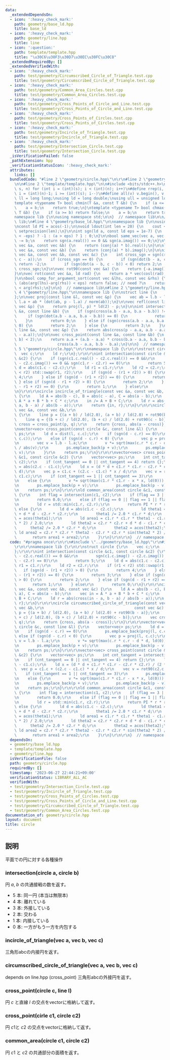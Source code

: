 ```yaml
---
data:
  _extendedDependsOn:
  - icon: ':heavy_check_mark:'
    path: geometry/base_ld.hpp
    title: base_ld
  - icon: ':heavy_check_mark:'
    path: geometry/line.hpp
    title: line
  - icon: ':question:'
    path: template/template.hpp
    title: "\u30C6\u30F3\u30D7\u30EC\u30FC\u30C8"
  _extendedRequiredBy: []
  _extendedVerifiedWith:
  - icon: ':heavy_check_mark:'
    path: test/geometry/Circumscribed_Circle_of_Triangle.test.cpp
    title: test/geometry/Circumscribed_Circle_of_Triangle.test.cpp
  - icon: ':heavy_check_mark:'
    path: test/geometry/Common_Area_Circles.test.cpp
    title: test/geometry/Common_Area_Circles.test.cpp
  - icon: ':heavy_check_mark:'
    path: test/geometry/Cross_Points_of_Circle_and_Line.test.cpp
    title: test/geometry/Cross_Points_of_Circle_and_Line.test.cpp
  - icon: ':heavy_check_mark:'
    path: test/geometry/Cross_Points_of_Circles.test.cpp
    title: test/geometry/Cross_Points_of_Circles.test.cpp
  - icon: ':heavy_check_mark:'
    path: test/geometry/Incircle_of_Triangle.test.cpp
    title: test/geometry/Incircle_of_Triangle.test.cpp
  - icon: ':heavy_check_mark:'
    path: test/geometry/Intersection_Circle.test.cpp
    title: test/geometry/Intersection_Circle.test.cpp
  _isVerificationFailed: false
  _pathExtension: hpp
  _verificationStatusIcon: ':heavy_check_mark:'
  attributes:
    links: []
  bundledCode: "#line 2 \"geometry/circle.hpp\"\n\r\n#line 2 \"geometry/base_ld.hpp\"\
    \n\n#line 2 \"template/template.hpp\"\n\n#include <bits/stdc++.h>\n\n#define rep(i,\
    \ s, n) for (int i = (int)(s); i < (int)(n); i++)\n#define rrep(i, s, n) for (int\
    \ i = (int)(n)-1; i >= (int)(s); i--)\n#define all(v) v.begin(), v.end()\n\nusing\
    \ ll = long long;\nusing ld = long double;\nusing ull = unsigned long long;\n\n\
    template <typename T> bool chmin(T &a, const T &b) {\n    if (a <= b) return false;\n\
    \    a = b;\n    return true;\n}\ntemplate <typename T> bool chmax(T &a, const\
    \ T &b) {\n    if (a >= b) return false;\n    a = b;\n    return true;\n}\n\n\
    namespace lib {\n\nusing namespace std;\n\n}  // namespace lib\n\n// using namespace\
    \ lib;\n#line 4 \"geometry/base_ld.hpp\"\n\nnamespace lib {\n\nusing vec = complex<ld>;\n\
    \nconst ld PI = acos(-1);\n\nvoid ldout(int len = 20) {\n    cout << fixed <<\
    \ setprecision(len);\n}\n\nint sgn(ld a, const ld eps = 1e-7) {\n    return (a\
    \ < -eps) ? -1 : (a > eps) ? 1 : 0;\n}\n\nbool same_vec(vec a, vec b) {\n    a\
    \ -= b;\n    return sgn(a.real()) == 0 && sgn(a.imag()) == 0;\n}\n\nld dot(const\
    \ vec &a, const vec &b) {\n    return (conj(a) * b).real();\n}\n\nld cross(const\
    \ vec &a, const vec &b) {\n    return (conj(a) * b).imag();\n}\n\nint isp(const\
    \ vec &a, const vec &b, const vec &c) {\n    int cross_sgn = sgn(cross(b - a,\
    \ c - a));\n    if (cross_sgn == 0) {\n        if (sgn(dot(b - a, c - a)) < 0)\
    \ return -2;\n        if (sgn(dot(a - b, c - b)) < 0) return 2;\n    }\n    return\
    \ cross_sgn;\n}\n\nvec rot90(const vec &a) {\n    return {-a.imag(), a.real()};\n\
    }\n\nvec rot(const vec &a, ld rad) {\n    return a * vec(cosl(rad), sinl(rad));\n\
    }\n\nbool comp_for_argument_sort(const vec &lhs, const vec &rhs) {\n    // if\
    \ (abs(arg(lhs)-arg(rhs)) < eps) return false; // need ?\n    return arg(lhs)\
    \ < arg(rhs);\n}\n\n}  // namespace lib\n#line 2 \"geometry/line.hpp\"\n\n#line\
    \ 4 \"geometry/line.hpp\"\n\nnamespace lib {\n\nstruct line {\n    vec a, b;\n\
    };\n\nvec proj(const line &l, const vec &p) {\n    vec ab = l.b - l.a;\n    return\
    \ l.a + ab * (dot(ab, p - l.a) / norm(ab));\n}\n\nvec refl(const line &l, const\
    \ vec &p) {\n    return proj(l, p) * ld(2) - p;\n}\n\nint intersection(const line\
    \ &a, const line &b) {\n    if (sgn(cross(a.b - a.a, b.a - b.b)) != 0) {\n   \
    \     if (sgn(dot(a.b - a.a, b.a - b.b)) == 0) {\n            return 1;\n    \
    \    }\n        return 0;\n    } else if (sgn(cross(a.b - a.a, b.a - a.a)) !=\
    \ 0) {\n        return 2;\n    } else {\n        return 3;\n    }\n}\n\nld dist(const\
    \ line &a, const vec &p) {\n    return abs(cross(p - a.a, a.b - a.a) / abs(a.b\
    \ - a.a));\n}\n\nvec cross_point(const line &a, const line &b) {\n    assert(intersection(a,\
    \ b) < 2);\n    return a.a + (a.b - a.a) * cross(b.a - a.a, b.b - b.a) /\n   \
    \                  cross(a.b - a.a, b.b - b.a);\n}\n\n}  // namespace lib\n#line\
    \ 5 \"geometry/circle.hpp\"\n\r\nnamespace lib {\r\n\r\nstruct circle {\r\n  \
    \  vec c;\r\n    ld r;\r\n};\r\n\r\nint intersection(const circle &c1, const circle\
    \ &c2) {\r\n    if (sgn(c1.c.real() - c2.c.real()) == 0 &&\r\n        sgn(c1.c.imag()\
    \ - c2.c.imag()) == 0 && sgn(c1.r - c2.r) == 0)\r\n        return 5;\r\n    ld\
    \ d = abs(c1.c - c2.c);\r\n    ld r1 = c1.r;\r\n    ld r2 = c2.r;\r\n    if (r1\
    \ < r2) std::swap(r1, r2);\r\n    if (sgn(d - (r1 + r2)) > 0) {\r\n        return\
    \ 4;\r\n    } else if (sgn(d - (r1 + r2)) == 0) {\r\n        return 3;\r\n   \
    \ } else if (sgn(d - r1 + r2) > 0) {\r\n        return 2;\r\n    } else if (sgn(d\
    \ - r1 + r2) == 0) {\r\n        return 1;\r\n    } else\r\n        return 0;\r\
    \n}\r\n\r\ncircle incircle_of_triangle(const vec &a, const vec &b, const vec &c)\
    \ {\r\n    ld A = abs(b - c), B = abs(c - a), C = abs(a - b);\r\n    vec in =\
    \ A * a + B * b + C * c;\r\n    in /= A + B + C;\r\n    ld r = abs(cross(in -\
    \ a, b - a) / abs(b - a));\r\n    return {in, r};\r\n}\r\n\r\ncircle circumscribed_circle_of_triangle(const\
    \ vec &a, const vec &b,\r\n                                        const vec &c)\
    \ {\r\n    line p = {(a + b) / ld(2.0), (a + b) / ld(2.0) + rot90(b - a)};\r\n\
    \    line q = {(b + c) / ld(2.0), (b + c) / ld(2.0) + rot90(c - b)};\r\n    vec\
    \ cross = cross_point(p, q);\r\n    return {cross, abs(a - cross)};\r\n}\r\n\r\
    \nvector<vec> cross_point(const circle &c, const line &l) {\r\n    vector<vec>\
    \ ps;\r\n    ld d = dist(l, c.c);\r\n    if (sgn(d - c.r) == 0)\r\n        ps.emplace_back(proj(l,\
    \ c.c));\r\n    else if (sgn(d - c.r) < 0) {\r\n        vec p = proj(l, c.c);\r\
    \n        vec v = l.b - l.a;\r\n        v *= sqrt(max(c.r * c.r - d * d, ld(0)))\
    \ / abs(v);\r\n        ps.emplace_back(p + v);\r\n        ps.emplace_back(p -\
    \ v);\r\n    }\r\n    return ps;\r\n}\r\n\r\nvector<vec> cross_point(const circle\
    \ &c1, const circle &c2) {\r\n    vector<vec> ps;\r\n    int cnt_tangent = intersection(c1,\
    \ c2);\r\n    if (cnt_tangent == 0 || cnt_tangent == 4) return {};\r\n    ld d\
    \ = abs(c2.c - c1.c);\r\n    ld x = (d * d + c1.r * c1.r - c2.r * c2.r) / (2 *\
    \ d);\r\n    vec p = c1.c + (c2.c - c1.c) * x / d;\r\n    vec v = rot90(c2.c -\
    \ c1.c);\r\n    if (cnt_tangent == 1 || cnt_tangent == 3)\r\n        ps.emplace_back(p);\r\
    \n    else {\r\n        v *= sqrt(max(c1.r * c1.r - x * x, ld(0))) / abs(v);\r\
    \n        ps.emplace_back(p + v);\r\n        ps.emplace_back(p - v);\r\n    }\r\
    \n    return ps;\r\n}\r\n\r\nld common_area(const circle &c1, const circle &c2)\
    \ {\r\n    int flag = intersection(c1, c2);\r\n    if (flag == 3 || flag == 4)\r\
    \n        return 0.0;\r\n    else if (flag == 0 || flag == 1 || flag == 5) {\r\
    \n        ld r = std::min(c1.r, c2.r);\r\n        return PI * r * r;\r\n    }\
    \ else {\r\n        ld d = abs(c1.c - c2.c);\r\n        ld theta1 = c1.r * c1.r\
    \ + d * d - c2.r * c2.r;\r\n        theta1 /= 2.0 * c1.r * d;\r\n        theta1\
    \ = acos(theta1);\r\n        ld area1 = c1.r * c1.r * theta1 - c1.r * c1.r * sin(theta1\
    \ * 2) / 2.0;\r\n        ld theta2 = c2.r * c2.r + d * d - c1.r * c1.r;\r\n  \
    \      theta2 /= 2.0 * c2.r * d;\r\n        theta2 = acos(theta2);\r\n       \
    \ ld area2 = c2.r * c2.r * theta2 - c2.r * c2.r * sin(theta2 * 2) / 2.0;\r\n \
    \       return area1 + area2;\r\n    }\r\n}\r\n\r\n}  // namespace lib\r\n"
  code: "#pragma once\r\n\r\n#include \"../geometry/base_ld.hpp\"\r\n#include \"../geometry/line.hpp\"\
    \r\n\r\nnamespace lib {\r\n\r\nstruct circle {\r\n    vec c;\r\n    ld r;\r\n\
    };\r\n\r\nint intersection(const circle &c1, const circle &c2) {\r\n    if (sgn(c1.c.real()\
    \ - c2.c.real()) == 0 &&\r\n        sgn(c1.c.imag() - c2.c.imag()) == 0 && sgn(c1.r\
    \ - c2.r) == 0)\r\n        return 5;\r\n    ld d = abs(c1.c - c2.c);\r\n    ld\
    \ r1 = c1.r;\r\n    ld r2 = c2.r;\r\n    if (r1 < r2) std::swap(r1, r2);\r\n \
    \   if (sgn(d - (r1 + r2)) > 0) {\r\n        return 4;\r\n    } else if (sgn(d\
    \ - (r1 + r2)) == 0) {\r\n        return 3;\r\n    } else if (sgn(d - r1 + r2)\
    \ > 0) {\r\n        return 2;\r\n    } else if (sgn(d - r1 + r2) == 0) {\r\n \
    \       return 1;\r\n    } else\r\n        return 0;\r\n}\r\n\r\ncircle incircle_of_triangle(const\
    \ vec &a, const vec &b, const vec &c) {\r\n    ld A = abs(b - c), B = abs(c -\
    \ a), C = abs(a - b);\r\n    vec in = A * a + B * b + C * c;\r\n    in /= A +\
    \ B + C;\r\n    ld r = abs(cross(in - a, b - a) / abs(b - a));\r\n    return {in,\
    \ r};\r\n}\r\n\r\ncircle circumscribed_circle_of_triangle(const vec &a, const\
    \ vec &b,\r\n                                        const vec &c) {\r\n    line\
    \ p = {(a + b) / ld(2.0), (a + b) / ld(2.0) + rot90(b - a)};\r\n    line q = {(b\
    \ + c) / ld(2.0), (b + c) / ld(2.0) + rot90(c - b)};\r\n    vec cross = cross_point(p,\
    \ q);\r\n    return {cross, abs(a - cross)};\r\n}\r\n\r\nvector<vec> cross_point(const\
    \ circle &c, const line &l) {\r\n    vector<vec> ps;\r\n    ld d = dist(l, c.c);\r\
    \n    if (sgn(d - c.r) == 0)\r\n        ps.emplace_back(proj(l, c.c));\r\n   \
    \ else if (sgn(d - c.r) < 0) {\r\n        vec p = proj(l, c.c);\r\n        vec\
    \ v = l.b - l.a;\r\n        v *= sqrt(max(c.r * c.r - d * d, ld(0))) / abs(v);\r\
    \n        ps.emplace_back(p + v);\r\n        ps.emplace_back(p - v);\r\n    }\r\
    \n    return ps;\r\n}\r\n\r\nvector<vec> cross_point(const circle &c1, const circle\
    \ &c2) {\r\n    vector<vec> ps;\r\n    int cnt_tangent = intersection(c1, c2);\r\
    \n    if (cnt_tangent == 0 || cnt_tangent == 4) return {};\r\n    ld d = abs(c2.c\
    \ - c1.c);\r\n    ld x = (d * d + c1.r * c1.r - c2.r * c2.r) / (2 * d);\r\n  \
    \  vec p = c1.c + (c2.c - c1.c) * x / d;\r\n    vec v = rot90(c2.c - c1.c);\r\n\
    \    if (cnt_tangent == 1 || cnt_tangent == 3)\r\n        ps.emplace_back(p);\r\
    \n    else {\r\n        v *= sqrt(max(c1.r * c1.r - x * x, ld(0))) / abs(v);\r\
    \n        ps.emplace_back(p + v);\r\n        ps.emplace_back(p - v);\r\n    }\r\
    \n    return ps;\r\n}\r\n\r\nld common_area(const circle &c1, const circle &c2)\
    \ {\r\n    int flag = intersection(c1, c2);\r\n    if (flag == 3 || flag == 4)\r\
    \n        return 0.0;\r\n    else if (flag == 0 || flag == 1 || flag == 5) {\r\
    \n        ld r = std::min(c1.r, c2.r);\r\n        return PI * r * r;\r\n    }\
    \ else {\r\n        ld d = abs(c1.c - c2.c);\r\n        ld theta1 = c1.r * c1.r\
    \ + d * d - c2.r * c2.r;\r\n        theta1 /= 2.0 * c1.r * d;\r\n        theta1\
    \ = acos(theta1);\r\n        ld area1 = c1.r * c1.r * theta1 - c1.r * c1.r * sin(theta1\
    \ * 2) / 2.0;\r\n        ld theta2 = c2.r * c2.r + d * d - c1.r * c1.r;\r\n  \
    \      theta2 /= 2.0 * c2.r * d;\r\n        theta2 = acos(theta2);\r\n       \
    \ ld area2 = c2.r * c2.r * theta2 - c2.r * c2.r * sin(theta2 * 2) / 2.0;\r\n \
    \       return area1 + area2;\r\n    }\r\n}\r\n\r\n}  // namespace lib\r\n"
  dependsOn:
  - geometry/base_ld.hpp
  - template/template.hpp
  - geometry/line.hpp
  isVerificationFile: false
  path: geometry/circle.hpp
  requiredBy: []
  timestamp: '2023-06-27 22:44:21+09:00'
  verificationStatus: LIBRARY_ALL_AC
  verifiedWith:
  - test/geometry/Intersection_Circle.test.cpp
  - test/geometry/Incircle_of_Triangle.test.cpp
  - test/geometry/Cross_Points_of_Circles.test.cpp
  - test/geometry/Cross_Points_of_Circle_and_Line.test.cpp
  - test/geometry/Circumscribed_Circle_of_Triangle.test.cpp
  - test/geometry/Common_Area_Circles.test.cpp
documentation_of: geometry/circle.hpp
layout: document
title: circle
---
```


## 説明

平面での円に対する各種操作

### intersection(circle a, circle b)

円 $a$, $b$ の共通接戦の数を返す。

- $5$ 本: 同一円 (本当は無限本) 
- $4$ 本: 離れている
- $3$ 本: 外接している
- $2$ 本: 交わる
- $1$ 本: 内接している
- $0$ 本: 一方がもう一方を内包する

### incircle_of_triangle(vec a, vec b, vec c)

三角形abcの内接円を返す。

### circumscribed_circle_of_triangle(vec a, vec b, vec c)

depends on line.hpp (cross_point)
三角形abcの外接円を返す。

### cross_point(circle c, line l)

円 $c$ と直線 $l$ の交点をvectorに格納して返す。

### cross_point(cirle c1, circle c2)

円 $c1$と $c2$ の交点をvectorに格納して返す。

### common_area(circle c1, circle c2)

円 $c1$ と $c2$ の共通部分の面積を返す。

